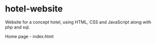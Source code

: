 # hotel-website

Website for a concept hotel, using HTML, CSS and JavaScript along with php and sql.

Home page - index.html
